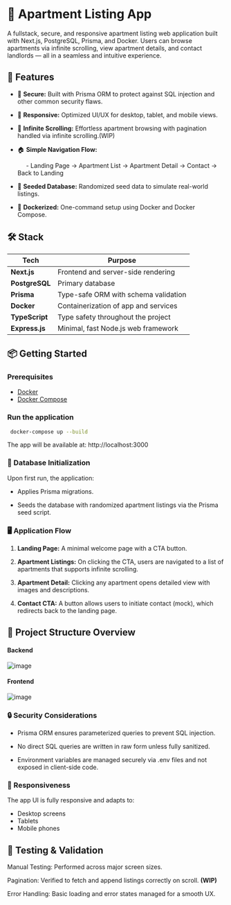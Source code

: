
# 🏡 Apartment Listing App

A fullstack, secure, and responsive apartment listing web application built with Next.js, PostgreSQL, Prisma, and Docker. Users can browse apartments via infinite scrolling, view apartment details, and contact landlords — all in a seamless and intuitive experience.

## 🚀 Features
- 🔐 **Secure:** Built with Prisma ORM to protect against SQL injection and other common security flaws.

- 📱 **Responsive:** Optimized UI/UX for desktop, tablet, and mobile views.

- 🔁 **Infinite Scrolling:** Effortless apartment browsing with pagination handled via infinite scrolling.(WIP)

- 🏠 **Simple Navigation Flow:**

  &nbsp;&nbsp;&nbsp;&nbsp; - Landing Page → Apartment List → Apartment Detail → Contact → Back to Landing

- 🧪 **Seeded Database:** Randomized seed data to simulate real-world listings.

- 🐳 **Dockerized:** One-command setup using Docker and Docker Compose.

## 🛠️ Stack
| Tech           | Purpose                              |
| -------------- | ------------------------------------ |
| **Next.js**    | Frontend and server-side rendering   |
| **PostgreSQL** | Primary database                     |
| **Prisma**     | Type-safe ORM with schema validation |
| **Docker**     | Containerization of app and services |
| **TypeScript** | Type safety throughout the project   |
| **Express.js** | Minimal, fast Node.js web framework  |

## 📦 Getting Started
### Prerequisites

- [Docker](https://www.docker.com/)
- [Docker Compose](https://docs.docker.com/compose/)

### Run the application
```bash
 docker-compose up --build 
 ``` 

The app will be available at: http://localhost:3000

### 🧬 Database Initialization
Upon first run, the application:

 - Applies Prisma migrations.

- Seeds the database with randomized apartment listings via the Prisma seed script.

### 🖥️ Application Flow
1. **Landing Page:** A minimal welcome page with a CTA button.

2. **Apartment Listings:** On clicking the CTA, users are navigated to a list of apartments that supports infinite scrolling.

3. **Apartment Detail:** Clicking any apartment opens detailed view with images and descriptions.

4. **Contact CTA:** A button allows users to initiate contact (mock), which redirects back to the landing page.

## 📂 Project Structure Overview
#### Backend 
![image](https://github.com/user-attachments/assets/f5f8df04-622c-4bfb-b66d-632575300cab)

#### Frontend
![image](https://github.com/user-attachments/assets/cd8f968e-37bd-433c-8f63-4aab29836056)




### 🔒 Security Considerations
- Prisma ORM ensures parameterized queries to prevent SQL injection.

- No direct SQL queries are written in raw form unless fully sanitized.

- Environment variables are managed securely via .env files and not exposed in client-side code.

### 📱 Responsiveness
The app UI is fully responsive and adapts to:

- Desktop screens
- Tablets
- Mobile phones

## 🧪 Testing & Validation
Manual Testing: Performed across major screen sizes.

Pagination: Verified to fetch and append listings correctly on scroll. **(WIP)**

Error Handling: Basic loading and error states managed for a smooth UX.



